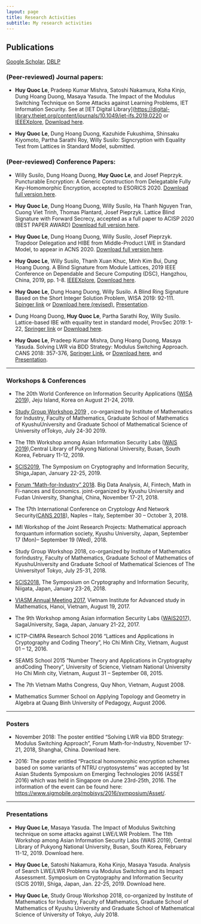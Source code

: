 ```yaml
---
layout: page
title: Research Activities
subtitle: My research activities
---
```


## Publications
[Google Scholar](https://scholar.google.com/citations?user=RsBLTFYAAAAJ&hl=en), [DBLP](https://dblp.org/pers/l/Le:Huy_Quoc.html)


### (Peer-reviewed) Journal papers:
- **Huy Quoc Le**, Pradeep Kumar Mishra, Satoshi Nakamura, Koha Kinjo, Dung Hoang Duong, Masaya Yasuda. The Impact of the Modulus Switching Technique on Some Attacks against Learning Problems, IET Information Security. See at [IET Digital Library](https://digital-library.theiet.org/content/journals/10.1049/iet-ifs.2019.0220 or [IEEEXplore](https://ieeexplore.ieee.org/document/9063755), [Download here](https://www.dropbox.com/s/wek4w261y0iyd66/CANS2018-IET-IFS-sent-UOW.pdf?dl=0).

- **Huy Quoc Le**, Dung Hoang Duong, Kazuhide Fukushima, Shinsaku Kiyomoto, Partha Sarathi Roy, Willy Susilo: Signcryption with Equality Test from Lattices in Standard Model, submitted.

### (Peer-reviewed) Conference Papers:
- Willy Susilo, Dung Hoang Duong, **Huy Quoc Le**, and Josef Pieprzyk.  Puncturable Encryption: A Generic Construction from Delegatable Fully Key-Homomorphic Encryption, accepted to ESORICS 2020. [Download full version here](https://arxiv.org/abs/2007.06353).

- **Huy Quoc Le**, Dung Hoang Duong, Willy Susilo, Ha Thanh Nguyen Tran, Cuong Viet Trinh, Thomas Plantard, Josef Pieprzyk. Lattice Blind Signature with Forward Secrecy, accepted as a full paper to ACISP 2020 (BEST PAPER AWARD) [Download full version here](https://arxiv.org/abs/2007.06884).

- **Huy Quoc Le**, Dung Hoang Duong, Willy Susilo, Josef Pieprzyk.  Trapdoor Delegation and HIBE from Middle-Product LWE in Standard Model,  to appear in ACNS 2020. [Download full version here](https://arxiv.org/abs/2007.06881).

- **Huy Quoc Le**, Willy Susilo, Thanh Xuan Khuc, Minh Kim Bui, Dung Hoang Duong. A Blind Signature from Module Lattices, 2019 IEEE Conference on Dependable and Secure Computing (DSC), Hangzhou, China, 2019, pp. 1-8. [IEEEXplore](https://ieeexplore.ieee.org/document/8937613), [Download here](https://www.dropbox.com/s/e0cgncuphowm0gr/IEEE_DSC2019_CameraReady%28revised%29.pdf?dl=0).

- **Huy Quoc Le**, Dung Hoang Duong, Willy Susilo. A Blind Ring Signature Based on the Short Integer Solution Problem,  WISA 2019: 92-111.  [Spinger link](https://link.springer.com/chapter/10.1007/978-3-030-39303-8_8) or [Download here (revised)](https://www.dropbox.com/s/jd5k6k52rnbknm7/WISA2019LNCSSubmission%20%28revised%29.pdf?dl=0), [Presentation](https://www.dropbox.com/s/wnzsz8f5eftltxe/WISA2019_Presentation.pdf?dl=0). 

- Dung Hoang Duong, **Huy Quoc Le**, Partha Sarathi Roy, Willy Susilo. Lattice-based IBE with equality test in standard model, ProvSec 2019: 1-22, [Springer link](https://link.springer.com/chapter/10.1007/978-3-030-31919-9_2) or [Download here](https://www.dropbox.com/s/sn5ma7vdpv754t5/%5BProvsec2019%5D-IBE-ET.pdf?dl=0).

- **Huy Quoc Le**, Pradeep Kumar Mishra, Dung Hoang Duong, Masaya Yasuda. Solving LWR via BDD Strategy: Modulus Switching Approach. CANS 2018: 357-376, [Springer Link](https://link.springer.com/chapter/10.1007/978-3-030-00434-7_18), or [Download here](https://www.dropbox.com/s/m6mk6zkmhzq1auo/%5BCANS2018%5D-Solving%20LWR%20via%20BDD%20Strateg_Modulus%20Switching%20Approach.pdf?dl=0), and [Presentation](https://www.dropbox.com/s/izml2eptdx0ow1u/CANS%20Presentation-final.pdf?dl=0). 



---

### Workshops & Conferences
- The 20th World Conference on Information Security Applications ([WISA 2019](http://www.wisa.or.kr/)), Jeju Island, Korea on August 21-24, 2019. 

- [Study Group Workshop 2019](http://sgw2019.imi.kyushu-u.ac.jp/)
, co-organized by Institute of Mathematics for Industry, Faculty of Mathematics, Graduate School of Mathematics of KyushuUniversity and Graduate School of Mathematical Science of University ofTokyo, July 24-30 2019. 
- The 11th Workshop among Asian Information Security Labs ([WAIS 2019](https://sites.google.com/site/wais2019pknu/)),Central Library of Pukyong National University, Busan, South Korea, February 11-12, 2019. 

- [SCIS2019](https://www.iwsec.org/scis/2019/index_en.html), The Symposium on Cryptography and Information Security, Shiga,Japan, January 22-25, 2019. 

- [Forum “Math-for-Industry” 2018](https://apcmfi.org/fmfi2018/index.html). Big Data Analysis, AI, Fintech, Math in Fi-nances and Economics. joint-organized by Kyushu University and Fudan University, Shanghai, China, November 17-21, 2018. 

- The 17th International Conference on Cryptology And Network Security([CANS 2018](http://cans2018.na.icar.cnr.it/)), Naples – Italy, September 30 – October 3, 2018. 

- IMI Workshop of the Joint Research Projects: Mathematical approach forquantum information society, Kyushu University, Japan, September 17 (Mon)– September 19 (Wed), 2018.

- Study Group Workshop 2018, co-organized by Institute of Mathematics forIndustry, Faculty of Mathematics, Graduate School of Mathematics of KyushuUniversity and Graduate School of Mathematical Sciences of The Universityof Tokyo, July 25-31, 2018.

- [SCIS2018](https://www.iwsec.org/scis/2018/index_en.html), The Symposium on Cryptography and Information Security, Niigata, Japan, January 23-26, 2018. 

 - [VIASM Annual Meeting 2017](https://viasm.edu.vn/en/hdkh/am2017), Vietnam Institute for Advanced study in Mathematics, Hanoi, Vietnam, August 19, 2017. 

- The 9th Workshop among Asian information Security Labs ([WAIS2017](https://sites.google.com/site/wais2017saga/)), SagaUniversity, Saga, Japan, January 21-22, 2017. 

 - ICTP-CIMPA Research School 2016 “Lattices and Applications in Cryptography and Coding Theory”, Ho Chi Minh City, Vietnam, August 01 – 12, 2016.

- SEAMS School 2015 “Number Theory and Applications in Cryptography andCoding Theory”, University of Science, Vietnam National University Ho Chi Minh city, Vietnam, August 31 – September 08, 2015.

- The 7th Vietnam Maths Congress, Quy Nhon, Vietnam, August 2008.

- Mathematics Summer School on Applying Topology and Geometry in Algebra at Quang Binh University of Pedagogy, August 2006.


---

### Posters
- November 2018: The poster entitled “Solving LWR via BDD Strategy: Modulus
Switching Approach”, Forum Math-for-Industry, November 17-21, 2018, Shanghai,
China. Download here.

- 2016: The poster entitled “Practical homomorphic encryption schemes based
on some variants of NTRU cryptosystems” was accepted by 1st Asian Students
Symposium on Emerging Technologies 2016 (ASSET 2016) which was held in Singapore on June 23rd-25th, 2016. The information of the event can be found here:
https://www.sigmobile.org/mobisys/2016/symposium/Asset/.


---
### Presentations
- **Huy Quoc Le**, Masaya Yasuda. The Impact of Modulus Switching technique on some
attacks against LWE/LWR Problem. The 11th Workshop among Asian Information
Security Labs (WAIS 2019), Central Library of Pukyong National University, Busan,
South Korea, February 11-12, 2019. Download here.

- **Huy Quoc Le**, Satoshi Nakamura, Koha Kinjo, Masaya Yasuda. Analysis of
Search LWE/LWR Problems via Modulus Switching and its Impact Assessment. Symposium on Cryptography and Information Security (SCIS 2019), Shiga, Japan, Jan. 22-25, 2019. Download here. 

- **Huy Quoc Le**, Study Group Workshop 2018, co-organized by Institute of Mathematics for Industry, Faculty of Mathematics, Graduate School of Mathematics of
Kyushu University and Graduate School of Mathematical Science of University of
Tokyo, July 2018. 


